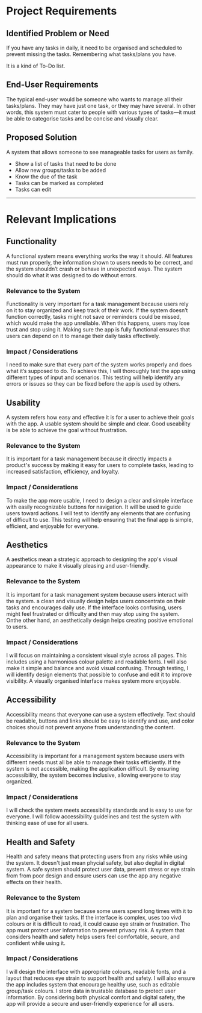 # Project Requirements

## Identified Problem or Need

If you have any tasks in daily, it need to be organised and scheduled to prevent missing the tasks. Remembering what tasks/plans you have.

It is a kind of To-Do list.

## End-User Requirements

The typical end-user would be someone who wants to manage all their tasks/plans. They may have just one task, or they may have several. In other words, this system must cater to people with various types of tasks—it must be able to categorise tasks and be concise and visually clear.


## Proposed Solution
A system that allows someone to see manageable tasks for users as family.

- Show a list of tasks that need to be done
- Allow new groups/tasks to be added
- Know the due of the task
- Tasks can be marked as completed
- Tasks can edit

---

# Relevant Implications

## Functionality

A functional system means everything works the way it should. All features must run properly, the information shown to users needs to be correct, and the system shouldn’t crash or behave in unexpected ways. The system should do what it was designed to do without errors.

### Relevance to the System

Functionality is very important for a task management because users rely on it to stay organized and keep track of their work. If the system doesn’t function correctly, tasks might not save or reminders could be missed, which would make the app unreliable. When this happens, users may lose trust and stop using it. Making sure the app is fully functional ensures that users can depend on it to manage their daily tasks effectively.

### Impact / Considerations

I need to make sure that every part of the system works properly and does what it’s supposed to do. To achieve this, I will thoroughly test the app using different types of input and scenarios. This testing will help identify any errors or issues so they can be fixed before the app is used by others.


## Usability

A system refers how easy and effective it is for a user to achieve their goals with the app. A usable system should be simple and clear. Good useability is be able to achieve the goal without frustration.

### Relevance to the System

It is important for a task management because it directly impacts a product's success by making it easy for users to complete tasks, leading to increased satisfaction, efficiency, and loyalty. 

### Impact / Considerations

To make the app more usable, I need to design a clear and simple interface with easily recognizable buttons for navigation. It will be used to guide users toward actions. I will test to identify any elements that are confusing of difficult to use. This testing will help ensuring that the final app is simple, efficient, and enjoyable for everyone.



## Aesthetics

A aesthetics mean a strategic approach to designing the app's visual appearance to make it visually pleasing and user-friendly. 

### Relevance to the System

It is important for a task management system because users interact with the system. a clean and visually design helps users concentrate on their tasks and encourages daily use. If the interface looks confusing, users might feel frustrated or difficulty and then may stop using the system. Onthe other hand, an aesthetically design helps creating positive emotional to users.

### Impact / Considerations

I wiil focus on maintaining a consistent visual style across all pages. This includes using a harmonious colour palette and readable fonts. I will also make it simple and balance and avoid visual confusing. Through testing, I will identify design elements that possible to confuse and edit it to improve visibility. A visually organised interface makes system more enjoyable.


## Accessibility

Accessibility means that everyone can use a system effectively. Text should be readable, buttons and links should be easy to identify and use, and color choices should not prevent anyone from understanding the content.

### Relevance to the System

Accessibility is important for a management system because users with different needs must all be able to manage their tasks efficiently. If the system is not accessible, making the application difficult. By ensuring accessibility, the system becomes inclusive, allowing everyone to stay organized.

### Impact / Considerations

I will check the system meets accessibility standards and is easy to use for everyone. I will follow accessibility guidelines and test the system with thinking ease of use for all users. 



## Health and Safety

Health and safety means that protecting users from any risks while using the system. It doesn't just mean phycial safety, but also degital in digital system. A safe system should protect user data, prevent stress or eye strain from from poor design and ensure users can use the app any negative effects on their health. 

### Relevance to the System

It is important for a system because some users spend long times with it to plan and organise their tasks. If the interface is complex, uses too vivd colours or it is difficult to read, it could cause eye strain or frustration. The app must protect user information to prevent privacy risk. A system that considers health and safety helps users feel comfortable, secure, and confident while using it.

### Impact / Considerations

I will design the interface with appropriate colours, readable fonts, and a layout that reduces eye strain to support health and safety. I will also ensure the app includes system that encourage healthy use, such as editable group/task colours. I store data in trustable database to protect user information. By considering both physical comfort and digital safety, the app will provide a secure and user-friendly experience for all users.


